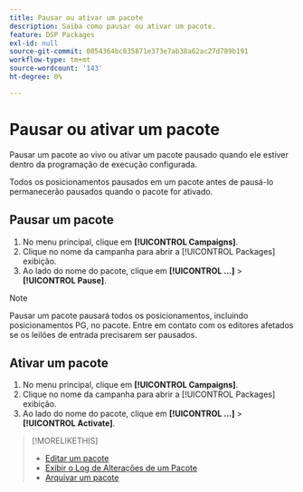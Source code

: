 ```yaml
---
title: Pausar ou ativar um pacote
description: Saiba como pausar ou ativar um pacote.
feature: DSP Packages
exl-id: null
source-git-commit: 0054364bc835871e373e7ab38a62ac27d789b191
workflow-type: tm+mt
source-wordcount: '143'
ht-degree: 0%

---
```


# Pausar ou ativar um pacote

Pausar um pacote ao vivo ou ativar um pacote pausado quando ele estiver dentro da programação de execução configurada.

Todos os posicionamentos pausados em um pacote antes de pausá-lo permanecerão pausados quando o pacote for ativado.

## Pausar um pacote

1. No menu principal, clique em **[!UICONTROL Campaigns]**.
1. Clique no nome da campanha para abrir a [!UICONTROL Packages] exibição.
1. Ao lado do nome do pacote, clique em  **[!UICONTROL ...]** > **[!UICONTROL Pause]**.

>[!NOTE]
>
>Pausar um pacote pausará todos os posicionamentos, incluindo posicionamentos PG, no pacote. Entre em contato com os editores afetados se os leilões de entrada precisarem ser pausados.

## Ativar um pacote

1. No menu principal, clique em **[!UICONTROL Campaigns]**.
1. Clique no nome da campanha para abrir a [!UICONTROL Packages] exibição.
1. Ao lado do nome do pacote, clique em  **[!UICONTROL ...]** > **[!UICONTROL Activate]**.

>[!MORELIKETHIS]
>
>* [Editar um pacote](package-edit.md)
>* [Exibir o Log de Alterações de um Pacote](package-change-log.md)
>* [Arquivar um pacote](package-archive-unarchive.md)

